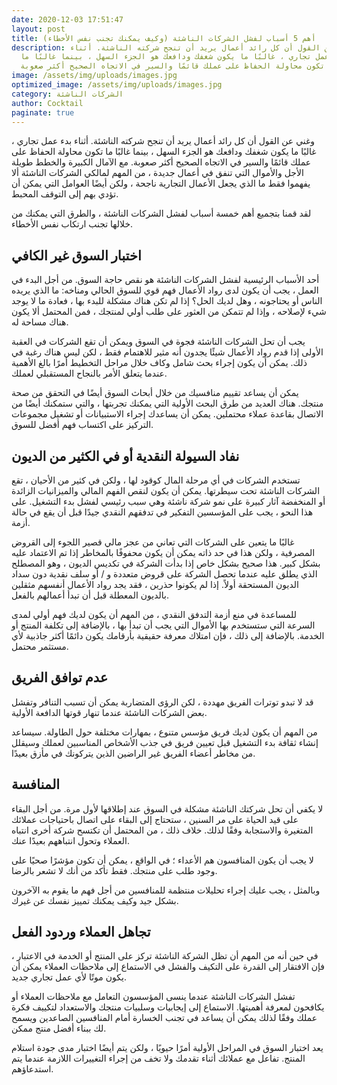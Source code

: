 ```yaml
---
date: 2020-12-03 17:51:47
layout: post
title: أهم 5 أسباب لفشل الشركات الناشئة (وكيف يمكنك تجنب نفس الأخطاء)
description: وغني عن القول أن كل رائد أعمال يريد أن تنجح شركته الناشئة. أثناء
  بدء عمل تجاري ، غالبًا ما يكون شغفك ودافعك هو الجزء السهل ، بينما غالبًا ما
  تكون محاولة الحفاظ على عملك قائمًا والسير في الاتجاه الصحيح أكثر صعوبة
image: /assets/img/uploads/images.jpg
optimized_image: /assets/img/uploads/images.jpg
category: الشركات الناشئة
author: Cocktail
paginate: true
---
```

وغني عن القول أن كل رائد أعمال يريد أن تنجح شركته الناشئة. أثناء بدء عمل تجاري ، غالبًا ما يكون شغفك ودافعك هو الجزء السهل ، بينما غالبًا ما تكون محاولة الحفاظ على عملك قائمًا والسير في الاتجاه الصحيح أكثر صعوبة. مع الآمال الكبيرة والخطط طويلة الأجل والأموال التي تنفق في أعمال جديدة ، من المهم لمالكي الشركات الناشئة ألا يفهموا فقط ما الذي يجعل الأعمال التجارية ناجحة ، ولكن أيضًا العوامل التي يمكن أن تؤدي بهم إلى التوقف المحبط.

لقد قمنا بتجميع أهم خمسة أسباب لفشل الشركات الناشئة ، والطرق التي يمكنك من خلالها تجنب ارتكاب نفس الأخطاء.

## اختبار السوق غير الكافي

أحد الأسباب الرئيسية لفشل الشركات الناشئة هو نقص حاجة السوق. من أجل البدء في العمل ، يجب أن يكون لدى رواد الأعمال فهم قوي للسوق الحالي ومناخه: ما الذي يريده الناس أو يحتاجونه ، وهل لديك الحل؟ إذا لم تكن هناك مشكلة للبدء بها ، فعادة ما لا يوجد شيء لإصلاحه ، وإذا لم تتمكن من العثور على طلب أولي لمنتجك ، فمن المحتمل ألا يكون هناك مساحة له.

يجب أن تحل الشركات الناشئة فجوة في السوق ويمكن أن تقع الشركات في العقبة الأولى إذا قدم رواد الأعمال شيئًا يجدون أنه مثير للاهتمام فقط ، لكن ليس هناك رغبة في ذلك. يمكن أن يكون إجراء بحث شامل وكاف خلال مراحل التخطيط أمرًا بالغ الأهمية عندما يتعلق الأمر بالنجاح المستقبلي لعملك.

يمكن أن يساعد تقييم منافسيك من خلال أبحاث السوق أيضًا في التحقق من صحة منتجك. هناك العديد من طرق البحث الأولية التي يمكنك تجربتها ، والتي ستمكنك أيضًا من الاتصال بقاعدة عملاء محتملين. يمكن أن يساعدك إجراء الاستبيانات أو تشغيل مجموعات التركيز على اكتساب فهم أفضل للسوق.

## نفاد السيولة النقدية أو في الكثير من الديون


تستخدم الشركات في أي مرحلة المال كوقود لها ، ولكن في كثير من الأحيان ، تقع الشركات الناشئة تحت سيطرتها. يمكن أن يكون لنقص الفهم المالي والميزانيات الزائدة أو المنخفضة آثار كبيرة على نمو شركة ناشئة وهي سبب رئيسي لفشل بدء التشغيل. على هذا النحو ، يجب على المؤسسين التفكير في تدفقهم النقدي جيدًا قبل أن يقع في حالة أزمة.

غالبًا ما يتعين على الشركات التي تعاني من عجز مالي قصير اللجوء إلى القروض المصرفية ، ولكن هذا في حد ذاته يمكن أن يكون محفوفًا بالمخاطر إذا تم الاعتماد عليه بشكل كبير. هذا صحيح بشكل خاص إذا بدأت الشركة في تكديس الديون ، وهو المصطلح الذي يطلق عليه عندما تحصل الشركة على قروض متعددة و / أو سلف نقدية دون سداد الديون المستحقة أولاً. إذا لم يكونوا حذرين ، فقد يجد رواد الأعمال أنفسهم مثقلين بالديون المعطلة قبل أن تبدأ أعمالهم بالفعل.

للمساعدة في منع أزمة التدفق النقدي ، من المهم أن يكون لديك فهم أولي لمدى السرعة التي ستستخدم بها الأموال التي يجب أن تبدأ بها ، بالإضافة إلى تكلفة المنتج أو الخدمة. بالإضافة إلى ذلك ، فإن امتلاك معرفة حقيقية بأرقامك يكون دائمًا أكثر جاذبية لأي مستثمر محتمل.

## عدم توافق الفريق

قد لا تبدو توترات الفريق مهددة ، لكن الرؤى المتضاربة يمكن أن تسبب التنافر وتفشل بعض الشركات الناشئة عندما تنهار قوتها الدافعة الأولية.

من المهم أن يكون لديك فريق مؤسس متنوع ، بمهارات مختلفة حول الطاولة. سيساعد إنشاء ثقافة بدء التشغيل قبل تعيين فريق في جذب الأشخاص المناسبين لعملك وسيقلل من مخاطر أعضاء الفريق غير الراضين الذين يتركونك في مأزق بعيدًا.

## المنافسة

لا يكفي أن تحل شركتك الناشئة مشكلة في السوق عند إطلاقها لأول مرة. من أجل البقاء على قيد الحياة على مر السنين ، ستحتاج إلى البقاء على اتصال باحتياجات عملائك المتغيرة والاستجابة وفقًا لذلك. خلاف ذلك ، من المحتمل أن تكتسح شركة أخرى انتباه العملاء وتحول انتباههم بعيدًا عنك.

لا يجب أن يكون المنافسون هم الأعداء ؛ في الواقع ، يمكن أن تكون مؤشرًا صحيًا على وجود طلب على منتجك. فقط تأكد من أنك لا تشعر بالرضا.

وبالمثل ، يجب عليك إجراء تحليلات منتظمة للمنافسين من أجل فهم ما يقوم به الآخرون بشكل جيد وكيف يمكنك تمييز نفسك عن غيرك.

## تجاهل العملاء وردود الفعل

في حين أنه من المهم أن تظل الشركة الناشئة تركز على المنتج أو الخدمة في الاعتبار ، فإن الافتقار إلى القدرة على التكيف والفشل في الاستماع إلى ملاحظات العملاء يمكن أن يكون موتًا لأي عمل تجاري جديد.

تفشل الشركات الناشئة عندما ينسى المؤسسون التعامل مع ملاحظات العملاء أو يكافحون لمعرفة أهميتها. الاستماع إلى إيجابيات وسلبيات منتجك والاستعداد لتكييف فكرة عملك وفقًا لذلك يمكن أن يساعد في تجنب الخسارة أمام المنافسين الصاعدين ويسمح لك ببناء أفضل منتج ممكن.

يعد اختبار السوق في المراحل الأولية أمرًا حيويًا ، ولكن يتم أيضًا اختبار مدى جودة استلام المنتج. تفاعل مع عملائك أثناء تقدمك ولا تخف من إجراء التغييرات اللازمة عندما يتم استدعاؤهم.